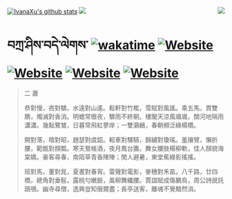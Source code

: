 [![IvanaXu's github stats](https://github-readme-stats.vercel.app/api?username=IvanaXu&theme=codeSTACKr)](https://github.com/anuraghazra/github-readme-stats)
<img align="right" src="https://github-readme-stats.vercel.app/api/top-langs/?username=IvanaXu&langs_count=8&theme=codeSTACKr" />
<img src="https://github-readme-stats.vercel.app/api/wakatime?username=IvanaXu&layout=compact&langs_count=8&theme=codeSTACKr&custom_title=Programming&nbsp;Times&nbsp;(Since&nbsp;Jul.29.2021)&range=all_time" />
# བཀྲ་ཤིས་བདེ་ལེགས་	[![wakatime](https://wakatime.com/badge/user/5043ee4a-e361-4607-9d47-d557f2005d05.svg)](https://wakatime.com/@5043ee4a-e361-4607-9d47-d557f2005d05)	[![Website](https://img.shields.io/website?label=tianchi&up_color=orange&up_message=IvanaXu&url=https%3A%2F%2Fshields.io)](https://tianchi.aliyun.com/home/science/scienceDetail?userId=1095279182618)	[![Website](https://img.shields.io/website?label=yuque&up_color=green&up_message=IvanaXu&url=https%3A%2F%2Fshields.io)](https://www.yuque.com/ivanaxu)	[![Website](https://img.shields.io/website?label=leetcode&up_color=yellow&up_message=IvanaXu&url=https%3A%2F%2Fshields.io)](https://leetcode.cn/u/ivanaxu)	[![Website](https://img.shields.io/website?label=aistudio&up_color=violet&up_message=IvanaXu&url=https%3A%2F%2Fshields.io)](https://aistudio.baidu.com/aistudio/personalcenter/thirdview/979775)
> 二 蕭
> 
> 恭對慢，吝對驕，水遠對山遙。鬆軒對竹檻，雪賦對風謠。乘五馬，貫雙鵰，燭滅對香消。明蟾常徹夜，驟雨不終朝。樓閣天涼風颯颯，關河地隔雨瀟瀟。幾點鷺鷥，日暮常飛紅蓼岸；一雙鸂鶒，春朝頻泛綠楊橋。
> 
> 開對落，暗對昭，趙瑟對虞韶。軺車對驛騎，錦繡對瓊瑤。羞攘臂，懶折腰，範甑對顏瓢。寒天鴛帳酒，夜月鳳台簫。舞女腰肢楊柳軟，佳人顏貌海棠嬌。豪客尋春，南陌草青香陣陣；閒人避暑，東堂蕉綠影搖搖。
> 
> 班對馬，董對晁，夏晝對春宵。雷聲對電影，麥穗對禾苗。八千路，廿四橋，總角對垂髫。露桃勻嫩臉，風柳舞纖腰。賈誼賦成傷鵩鳥，周公詩就託鴟鴞。幽寺尋僧，逸興豈知俄爾盡；長亭送客，離魂不覺黯然消。
>
